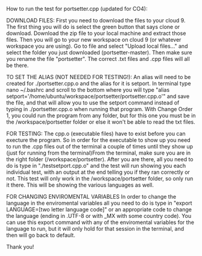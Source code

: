 How to run the test for portsetter.cpp (updated for CO4):

DOWNLOAD FILES:
First you need to download the files to your cloud 9. The first thing you will do 
is select the green button that says clone or download. Download the zip file to
your local machine and extract those files. Then you will go to your new workspace
on cloud 9 (or whatever workspace you are using). Go to file and select "Upload 
local files..." and select the folder you just downloaded (portsetter-master). Then
make sure you rename the file "portsetter". The correct .txt files and .cpp files 
will all be there. 

TO SET THE ALIAS (NOT NEEDED FOR TESTING!):
An alias will need to be created for ./portsetter.cpp.o and the alias for it is 
setport. In terminal type nano ~/.bashrc and scroll to the bottom where you will 
type "alias setport='/home/ubuntu/workspace/portsetter/portsetter.cpp.o'"
and save the file, and that will allow you to use the setport command instead of typing 
in ./portsetter.cpp.o when running that program.
With Change Order 1, you could run the program from any folder, but for this one
you must be in the /workspace/portsetter folder or else it won't be able to read
the txt files.

FOR TESTING: 
The cpp.o (executable files) have to exist before you can execture the program. 
So in order for the executable to show up you need to run the .cpp files out of
the terminal a couple of times until they show up (just for running from the 
terminal)From the terminal, make sure you are in the right folder (/workspace/portsetter).
After you are there, all you need to do is type in "./testsetport.cpp.o" and the test 
will run showing you each individual test, with an output at the end telling you 
if they ran correctly or not. This test will only work in the /workspace/portsetter
folder, so only run it there. This will be showing the various languages as well.

FOR CHANGING ENVIROMENTAL VARIABLES
In order to change the language in the enviromental variables all you need to do
is type in "export LANGUAGE=[two letter language code]" or an appropriate code
to change the language (ending in .UTF-8 or with _MX with some country code).
You can use this export command with any of the enviromental variables for the
language to run, but it will only hold for that session in the terminal, and then
will go back to default.

Thank you!
